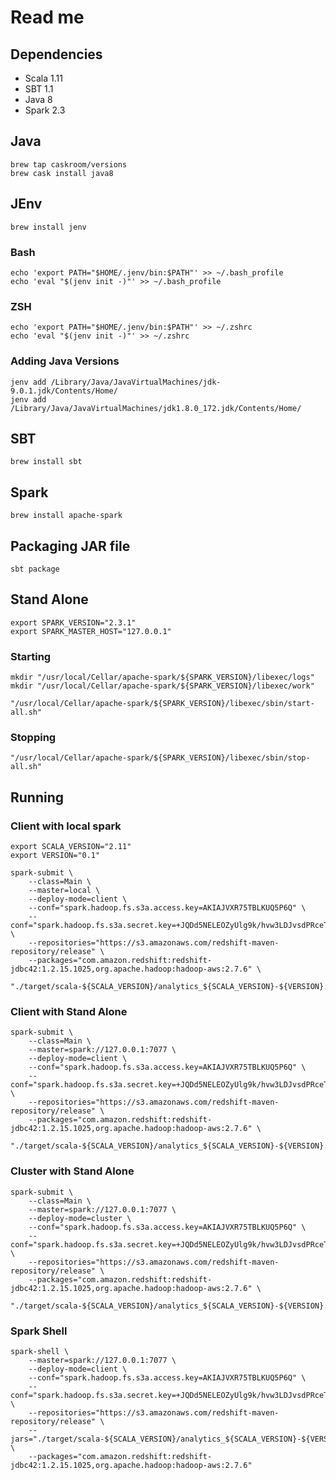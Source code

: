 # Read me


## Dependencies

- Scala 1.11
- SBT 1.1
- Java 8
- Spark 2.3


## Java

    brew tap caskroom/versions
    brew cask install java8


## JEnv

    brew install jenv

### Bash

	echo 'export PATH="$HOME/.jenv/bin:$PATH"' >> ~/.bash_profile
	echo 'eval "$(jenv init -)"' >> ~/.bash_profile

### ZSH

	echo 'export PATH="$HOME/.jenv/bin:$PATH"' >> ~/.zshrc
	echo 'eval "$(jenv init -)"' >> ~/.zshrc

### Adding Java Versions

    jenv add /Library/Java/JavaVirtualMachines/jdk-9.0.1.jdk/Contents/Home/
    jenv add /Library/Java/JavaVirtualMachines/jdk1.8.0_172.jdk/Contents/Home/


## SBT

    brew install sbt


## Spark

    brew install apache-spark


## Packaging JAR file

    sbt package


## Stand Alone


    export SPARK_VERSION="2.3.1"
    export SPARK_MASTER_HOST="127.0.0.1"

### Starting

    mkdir "/usr/local/Cellar/apache-spark/${SPARK_VERSION}/libexec/logs"
    mkdir "/usr/local/Cellar/apache-spark/${SPARK_VERSION}/libexec/work"

    "/usr/local/Cellar/apache-spark/${SPARK_VERSION}/libexec/sbin/start-all.sh"

### Stopping

    "/usr/local/Cellar/apache-spark/${SPARK_VERSION}/libexec/sbin/stop-all.sh"

## Running

### Client with local spark

    export SCALA_VERSION="2.11"
    export VERSION="0.1"

    spark-submit \
        --class=Main \
        --master=local \
        --deploy-mode=client \
        --conf="spark.hadoop.fs.s3a.access.key=AKIAJVXR75TBLKUQ5P6Q" \
        --conf="spark.hadoop.fs.s3a.secret.key=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" \
        --repositories="https://s3.amazonaws.com/redshift-maven-repository/release" \
        --packages="com.amazon.redshift:redshift-jdbc42:1.2.15.1025,org.apache.hadoop:hadoop-aws:2.7.6" \
        "./target/scala-${SCALA_VERSION}/analytics_${SCALA_VERSION}-${VERSION}.jar"

### Client with Stand Alone

    spark-submit \
        --class=Main \
        --master=spark://127.0.0.1:7077 \
        --deploy-mode=client \
        --conf="spark.hadoop.fs.s3a.access.key=AKIAJVXR75TBLKUQ5P6Q" \
        --conf="spark.hadoop.fs.s3a.secret.key=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" \
        --repositories="https://s3.amazonaws.com/redshift-maven-repository/release" \
        --packages="com.amazon.redshift:redshift-jdbc42:1.2.15.1025,org.apache.hadoop:hadoop-aws:2.7.6" \
        "./target/scala-${SCALA_VERSION}/analytics_${SCALA_VERSION}-${VERSION}.jar"

### Cluster with Stand Alone

    spark-submit \
        --class=Main \
        --master=spark://127.0.0.1:7077 \
        --deploy-mode=cluster \
        --conf="spark.hadoop.fs.s3a.access.key=AKIAJVXR75TBLKUQ5P6Q" \
        --conf="spark.hadoop.fs.s3a.secret.key=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" \
        --repositories="https://s3.amazonaws.com/redshift-maven-repository/release" \
        --packages="com.amazon.redshift:redshift-jdbc42:1.2.15.1025,org.apache.hadoop:hadoop-aws:2.7.6" \
        "./target/scala-${SCALA_VERSION}/analytics_${SCALA_VERSION}-${VERSION}.jar"


### Spark Shell


    spark-shell \
        --master=spark://127.0.0.1:7077 \
        --deploy-mode=client \
        --conf="spark.hadoop.fs.s3a.access.key=AKIAJVXR75TBLKUQ5P6Q" \
        --conf="spark.hadoop.fs.s3a.secret.key=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" \
        --repositories="https://s3.amazonaws.com/redshift-maven-repository/release" \
        --jars="./target/scala-${SCALA_VERSION}/analytics_${SCALA_VERSION}-${VERSION}.jar" \
        --packages="com.amazon.redshift:redshift-jdbc42:1.2.15.1025,org.apache.hadoop:hadoop-aws:2.7.6"
